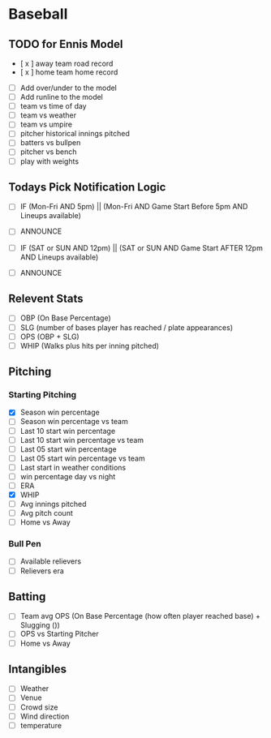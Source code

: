 # Baseball

## TODO for Ennis Model
- [ x ] away team road record
- [ x ] home team home record
- [ ] Add over/under to the model
- [ ] Add runline to the model
- [ ] team vs time of day
- [ ] team vs weather
- [ ] team vs umpire
- [ ] pitcher historical innings pitched
- [ ] batters vs bullpen
- [ ] pitcher vs bench
- [ ] play with weights

## Todays Pick Notification Logic
- [ ] IF (Mon-Fri AND 5pm) || (Mon-Fri AND Game Start Before 5pm AND Lineups available)
- [ ]   ANNOUNCE
- [ ] IF (SAT or SUN AND 12pm) || (SAT or SUN AND Game Start AFTER 12pm AND Lineups available)
- [ ]   ANNOUNCE


## Relevent Stats
- [ ] OBP (On Base Percentage)
- [ ] SLG (number of bases player has reached / plate appearances)
- [ ] OPS (OBP + SLG)
- [ ] WHIP (Walks plus hits per inning pitched)

## Pitching
### Starting Pitching
- [x] Season win percentage
- [ ] Season win percentage vs team
- [ ] Last 10 start win percentage
- [ ] Last 10 start win percentage vs team
- [ ] Last 05 start win percentage
- [ ] Last 05 start win percentage vs team
- [ ] Last start in weather conditions
- [ ] win percentage day vs night
- [ ] ERA
- [x] WHIP
- [ ] Avg innings pitched
- [ ] Avg pitch count
- [ ] Home vs Away

### Bull Pen
- [ ] Available relievers
- [ ] Relievers era

## Batting
- [ ] Team avg OPS (On Base Percentage (how often player reached base) + Slugging ())
- [ ] OPS vs Starting Pitcher
- [ ] Home vs Away

## Intangibles
- [ ] Weather
- [ ] Venue
- [ ] Crowd size
- [ ] Wind direction
- [ ] temperature
